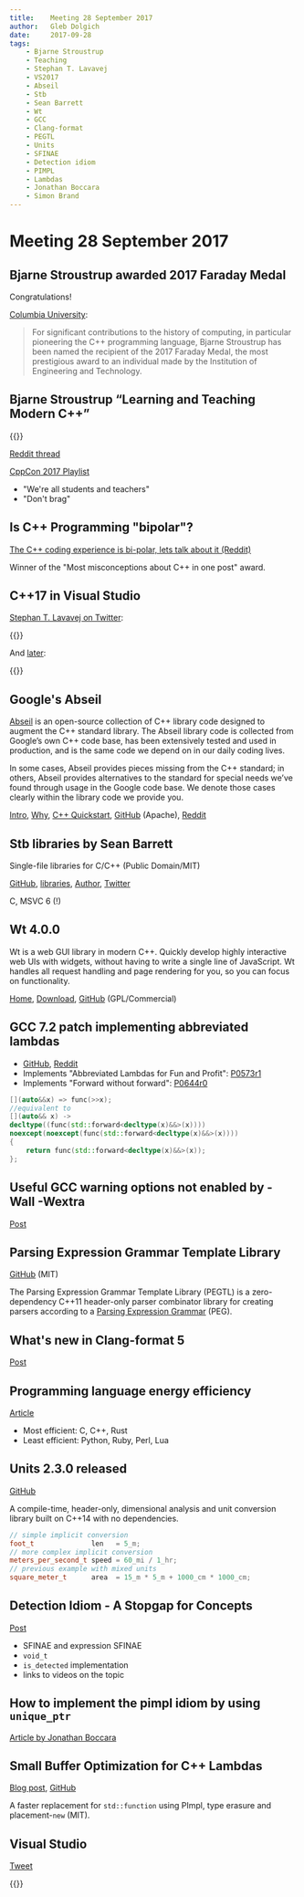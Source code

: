 ```yaml
---
title:    Meeting 28 September 2017
author:   Gleb Dolgich
date:     2017-09-28
tags:
    - Bjarne Stroustrup
    - Teaching
    - Stephan T. Lavavej
    - VS2017
    - Abseil
    - Stb
    - Sean Barrett
    - Wt
    - GCC
    - Clang-format
    - PEGTL
    - Units
    - SFINAE
    - Detection idiom
    - PIMPL
    - Lambdas
    - Jonathan Boccara
    - Simon Brand
---
```


# Meeting 28 September 2017

## Bjarne Stroustrup awarded 2017 Faraday Medal

Congratulations!

[Columbia University](https://www.cs.columbia.edu/2017/bjarne-stroustrup-awarded-2017-faraday-medal/):

> For significant contributions to the history of computing, in particular pioneering the C++ programming language, Bjarne Stroustrup has been named the recipient of the 2017 Faraday Medal, the most prestigious award to an individual made by the Institution of Engineering and Technology.

## Bjarne Stroustrup “Learning and Teaching Modern C++”

{{<youtube id="fX2W3nNjJIo" title="Bjarne Stroustrup “Learning and Teaching Modern C++”">}}

[Reddit thread](https://www.reddit.com/r/cpp/comments/72o44u/cppcon_2017_bjarne_stroustrup_learning_and/)

[CppCon 2017 Playlist](https://www.youtube.com/playlist?list=PLHTh1InhhwT6bwIpRk0ZbCA0N2p1taxd6)

* "We're all students and teachers"
* "Don't brag"

## Is C++ Programming "bipolar"?

[The C++ coding experience is bi-polar, lets talk about it (Reddit)](https://www.reddit.com/r/cpp/comments/718fbx/the_c_coding_experience_is_bipolar_lets_talk/)

Winner of the "Most misconceptions about C++ in one post" award.

## C++17 in Visual Studio

[Stephan T. Lavavej on Twitter](https://twitter.com/StephanTLavavej/status/912828909246234624):

{{<tweet user="StephanTLavavej" id="912828909246234624">}}

And [later](https://twitter.com/StephanTLavavej/status/912937233463754752):

{{<tweet user="StephanTLavavej" id="912937233463754752">}}

## Google's Abseil

[Abseil](https://abseil.io) is an open-source collection of C++ library code designed to augment the C++ standard library. The Abseil library code is collected from Google’s own C++ code base, has been extensively tested and used in production, and is the same code we depend on in our daily coding lives.

In some cases, Abseil provides pieces missing from the C++ standard; in others, Abseil provides alternatives to the standard for special needs we’ve found through usage in the Google code base. We denote those cases clearly within the library code we provide you.

[Intro](https://abseil.io/about/intro), [Why](https://abseil.io/about/philosophy), [C++ Quickstart](https://abseil.io/docs/cpp/quickstart), [GitHub](https://github.com/abseil/) (Apache), [Reddit](https://www.reddit.com/r/cpp/comments/72m3e3/introducing_abseil_a_new_common_libraries_project/)

## Stb libraries by Sean Barrett

Single-file libraries for C/C++ (Public Domain/MIT)

[GitHub](https://github.com/nothings/stb), [libraries](https://github.com/nothings/stb#stb_libs), [Author](http://nothings.org), [Twitter](https://twitter.com/nothings)

C, MSVC 6 (!)

## Wt 4.0.0

Wt is a web GUI library in modern C++. Quickly develop highly interactive web UIs with widgets, without having to write a single line of JavaScript. Wt handles all request handling and page rendering for you, so you can focus on functionality.

[Home](https://www.webtoolkit.eu/wt/), [Download](https://www.webtoolkit.eu/wt/download), [GitHub](https://github.com/emweb/wt) (GPL/Commercial)

## GCC 7.2 patch implementing abbreviated lambdas

* [GitHub](https://github.com/DaemonSnake/gcc-abriviated-cpp-lambda), [Reddit](https://www.reddit.com/r/cpp/comments/708tpd/c_abbreviated_lambdas_for_fun_and_profit_gcc72/)
* Implements "Abbreviated Lambdas for Fun and Profit": [P0573r1](http://www.open-std.org/jtc1/sc22/wg21/docs/papers/2017/p0573r1.html)
* Implements "Forward without forward": [P0644r0](http://www.open-std.org/jtc1/sc22/wg21/docs/papers/2017/p0644r0.html)

```cpp
[](auto&&x) => func(>>x);
//equivalent to
[](auto&& x) ->
decltype((func(std::forward<decltype(x)&&>(x))))
noexcept(noexcept(func(std::forward<decltype(x)&&>(x))))
{
    return func(std::forward<decltype(x)&&>(x));
};
```

## Useful GCC warning options not enabled by -Wall -Wextra

[Post](https://kristerw.blogspot.co.uk/2017/09/useful-gcc-warning-options-not-enabled.html)

## Parsing Expression Grammar Template Library

[GitHub](https://github.com/taocpp/PEGTL) (MIT)

The Parsing Expression Grammar Template Library (PEGTL) is a zero-dependency C++11 header-only parser combinator library for creating parsers according to a [Parsing Expression Grammar](http://en.wikipedia.org/wiki/Parsing_expression_grammar) (PEG).

## What's new in Clang-format 5

[Post](https://blog.benoitblanchon.fr/clang-format-5/)

## Programming language energy efficiency

[Article](https://sites.google.com/view/energy-efficiency-languages/results)

* Most efficient: C, C++, Rust
* Least efficient: Python, Ruby, Perl, Lua

## Units 2.3.0 released

[GitHub](https://github.com/nholthaus/units/tree/v2.3.0)

A compile-time, header-only, dimensional analysis and unit conversion library built on C++14 with no dependencies.

```cpp
// simple implicit conversion
foot_t              len   = 5_m;
// more complex implicit conversion
meters_per_second_t speed = 60_mi / 1_hr;
// previous example with mixed units
square_meter_t      area  = 15_m * 5_m + 1000_cm * 1000_cm;
```

## Detection Idiom - A Stopgap for Concepts

[Post](https://blog.tartanllama.xyz/detection-idiom/)

* SFINAE and expression SFINAE
* `void_t`
* `is_detected` implementation
* links to videos on the topic

## How to implement the pimpl idiom by using `unique_ptr`

[Article by Jonathan Boccara](https://www.fluentcpp.com/2017/09/22/make-pimpl-using-unique_ptr/)

## Small Buffer Optimization for C++ Lambdas

[Blog post](https://hackernoon.com/experimenting-with-small-buffer-optimization-for-c-lambdas-d5b703fb47e4), [GitHub](https://github.com/LoopPerfect/smallfunction)

A faster replacement for `std::function` using PImpl, type erasure and placement-`new` (MIT).

## Visual Studio

[Tweet](https://twitter.com/6b766e/status/910899932248268801)

{{<tweet user="6b766e" id="910899932248268801">}}
